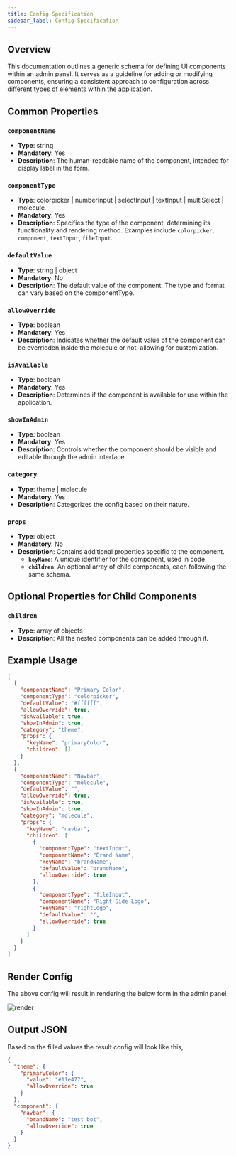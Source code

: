 ```yaml
---
title: Config Specification
sidebar_label: Config Specification
---
```


<head>
  <title> Generic Component Schema</title>
  <meta name="description" content="your meta content goes here" />
</head>

## Overview

This documentation outlines a generic schema for defining UI components within an admin panel. It serves as a guideline for adding or modifying components, ensuring a consistent approach to configuration across different types of elements within the application.

## Common Properties

### `componentName`

- **Type**: string
- **Mandatory**: Yes
- **Description**: The human-readable name of the component, intended for display label in the form.

### `componentType`

- **Type**: colorpicker | numberInput | selectInput | textInput | multiSelect | molecule
- **Mandatory**: Yes
- **Description**: Specifies the type of the component, determining its functionality and rendering method. Examples include `colorpicker`, `component`, `textInput`, `fileInput`.

### `defaultValue`

- **Type**: string | object
- **Mandatory**: No
- **Description**: The default value of the component. The type and format can vary based on the componentType.

### `allowOverride`

- **Type**: boolean
- **Mandatory**: Yes
- **Description**: Indicates whether the default value of the component can be overridden inside the molecule or not, allowing for customization.

### `isAvailable`

- **Type**: boolean
- **Mandatory**: Yes
- **Description**: Determines if the component is available for use within the application.

### `showInAdmin`

- **Type**: boolean
- **Mandatory**: Yes
- **Description**: Controls whether the component should be visible and editable through the admin interface.

### `category`

- **Type**: theme | molecule
- **Mandatory**: Yes
- **Description**: Categorizes the config based on their nature.

### `props`

- **Type**: object
- **Mandatory**: No
- **Description**: Contains additional properties specific to the component.
  - **`keyName`**: A unique identifier for the component, used in code.
  - **`children`**: An optional array of child components, each following the same schema.

## Optional Properties for Child Components

### `children`

- **Type**: array of objects
- **Description**: All the nested components can be added through it.

## Example Usage

```json
[
  {
    "componentName": "Primary Color",
    "componentType": "colorpicker",
    "defaultValue": "#ffffff",
    "allowOverride": true,
    "isAvailable": true,
    "showInAdmin": true,
    "category": "theme",
    "props": {
      "keyName": "primaryColor",
      "children": []
    }
  },
  {
    "componentName": "Navbar",
    "componentType": "molecule",
    "defaultValue": "",
    "allowOverride": true,
    "isAvailable": true,
    "showInAdmin": true,
    "category": "molecule",
    "props": {
      "keyName": "navbar",
      "children": [
        {
          "componentType": "textInput",
          "componentName": "Brand Name",
          "keyName": "brandName",
          "defaultValue": "brandName",
          "allowOverride": true
        },
        {
          "componentType": "fileInput",
          "componentName": "Right Side Logo",
          "keyName": "rightLogo",
          "defaultValue": "",
          "allowOverride": true
        }
      ]
    }
  }
]
```

## Render Config

The above config will result in rendering the below form in the admin panel.

<img src="/img/config/render.jpeg" alt="render" />

## Output JSON

Based on the filled values the result config will look like this,

```json
{
  "theme": {
    "primaryColor": {
      "value": "#11e477",
      "allowOverride": true
    }
  },
  "component": {
    "navbar": {
      "brandName": "test bot",
      "allowOverride": true
    }
  }
}
```

